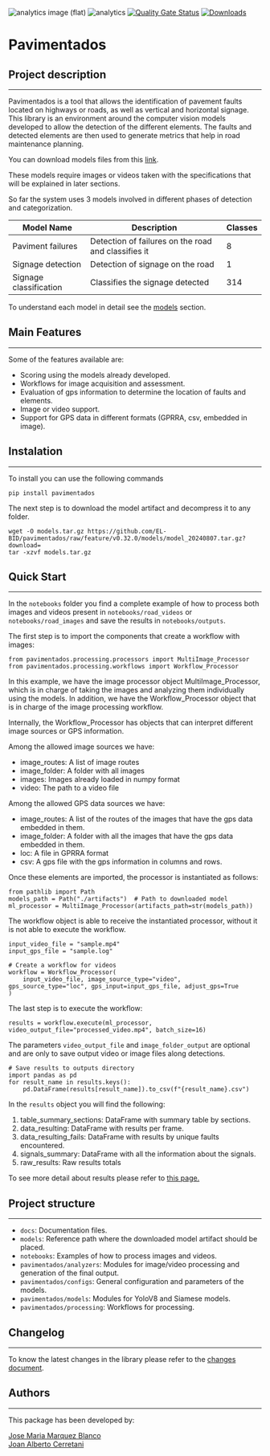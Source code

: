 ![analytics image (flat)](https://raw.githubusercontent.com/vitr/google-analytics-beacon/master/static/badge-flat.gif)
![analytics](https://www.google-analytics.com/collect?v=1&cid=555&t=pageview&ec=repo&ea=open&dp=/pavimentados/readme&dt=&tid=UA-4677001-16)
[![Quality Gate Status](https://sonarcloud.io/api/project_badges/measure?project=EL-BID_pavimentados&metric=alert_status)](https://sonarcloud.io/summary/new_code?id=EL-BID_pavimentados)
[![Downloads](https://pepy.tech/badge/pavimentados)](https://pepy.tech/project/pavimentados)
# Pavimentados

## Project description
---

Pavimentados is a tool that allows the identification of pavement faults located on highways or roads, as well as vertical and horizontal signage. 
This library is an environment around the computer vision models developed to allow the detection of the different elements. 
The faults and detected elements are then used to generate metrics that help in road maintenance planning.

You can download models files from this [link](https://github.com/EL-BID/pavimentados/raw/feature/v0.32.0/models/model_20240807.tar.gz?download=).

These models require images or videos taken with the specifications that will be explained in later sections. 

So far the system uses 3 models involved in different phases of detection and categorization.

| Model Name             | Description                                         | Classes |
|------------------------|---------------------------------------------------- |---------|
| Paviment failures      | Detection of failures on the road and classifies it | 8       |
| Signage detection      | Detection of signage on the road                    | 1       |
| Signage classification | Classifies the signage detected                     | 314     |

To understand each model in detail see the [models](docs/MODELS.md) section.

## Main Features
---

Some of the features available are:

- Scoring using the models already developed.
- Workflows for image acquisition and assessment.
- Evaluation of gps information to determine the location of faults and elements.
- Image or video support.
- Support for GPS data in different formats (GPRRA, csv, embedded in image).

## Instalation
---

To install you can use the following commands

```
pip install pavimentados
```

The next step is to download the model artifact and decompress it to any folder.

```
wget -O models.tar.gz https://github.com/EL-BID/pavimentados/raw/feature/v0.32.0/models/model_20240807.tar.gz?download=
tar -xzvf models.tar.gz
```

## Quick Start
---

In the `notebooks` folder you find a complete example of how to process both images and videos present
in `notebooks/road_videos` or `notebooks/road_images` and save the results in `notebooks/outputs`.

The first step is to import the components that create a workflow with images:
```
from pavimentados.processing.processors import MultiImage_Processor
from pavimentados.processing.workflows import Workflow_Processor
```

In this example, we have the image processor object MultiImage_Processor, which is in charge of taking the images and analyzing them individually using the models. In addition, we have the Workflow_Processor object that 
is in charge of the image processing workflow. 

Internally, the Workflow_Processor has objects that can interpret different image sources or GPS information. 

Among the allowed image sources we have:

 - image_routes: A list of image routes
 - image_folder: A folder with all images
 - images: Images already loaded in numpy format
 - video: The path to a video file

Among the allowed GPS data sources we have:

 - image_routes: A list of the routes of the images that have the gps data embedded in them.
 - image_folder: A folder with all the images that have the gps data embedded in them.
 - loc: A file in GPRRA format
 - csv: A gps file with the gps information in columns and rows.

Once these elements are imported, the processor is instantiated as follows:

```
from pathlib import Path
models_path = Path("./artifacts")  # Path to downloaded model
ml_processor = MultiImage_Processor(artifacts_path=str(models_path))
```

The workflow object is able to receive the instantiated processor, without it is not able to execute the workflow.

```
input_video_file = "sample.mp4"
input_gps_file = "sample.log"

# Create a workflow for videos
workflow = Workflow_Processor(
    input_video_file, image_source_type="video", gps_source_type="loc", gps_input=input_gps_file, adjust_gps=True
)
```

The last step is to execute the workflow:

```
results = workflow.execute(ml_processor, video_output_file="processed_video.mp4", batch_size=16)
```

The parameters `video_output_file` and `image_folder_output` are optional and are only to save output video or image 
files along detections.

```
# Save results to outputs directory
import pandas as pd
for result_name in results.keys():
    pd.DataFrame(results[result_name]).to_csv(f"{result_name}.csv")
```

In the `results` object you will find the following:

 1. table_summary_sections: DataFrame with summary table by sections.
 2. data_resulting: DataFrame with results per frame.
 3. data_resulting_fails: DataFrame with results by unique faults encountered.
 4. signals_summary: DataFrame with all the information about the signals.
 5. raw_results: Raw results totals

To see more detail about results please refer to [this page.](docs%2Fresults.md)


## Project structure
---
* `docs`: Documentation files.
* `models`: Reference path where the downloaded model artifact should be placed. 
* `notebooks`: Examples of how to process images and videos.
* `pavimentados/analyzers`: Modules for image/video processing and generation of the final output.
* `pavimentados/configs`: General configuration and parameters of the models.
* `pavimentados/models`: Modules for YoloV8 and Siamese models.
* `pavimentados/processing`: Workflows for processing.


## Changelog
---
To know the latest changes in the library please refer to the [changes document](docs/CHANGELOG.md).


## Authors
---

This package has been developed by:

<a href="https://github.com/J0s3M4rqu3z" target="blank">Jose Maria Marquez Blanco</a>
<br/>
<a href="https://www.linkedin.com/in/joancerretani/" target="blank">Joan Alberto Cerretani</a>
